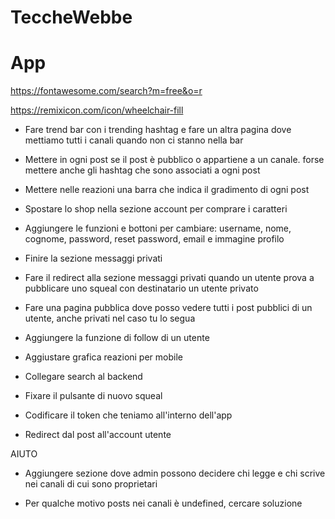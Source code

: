# TeccheWebbe

# App

https://fontawesome.com/search?m=free&o=r

https://remixicon.com/icon/wheelchair-fill

- Fare trend bar con i trending hashtag e fare un altra pagina dove mettiamo tutti i canali quando non ci stanno nella bar

- Mettere in ogni post se il post è pubblico o appartiene a un canale. forse mettere anche gli hashtag che sono associati a ogni post

- Mettere nelle reazioni una barra che indica il gradimento di ogni post

- Spostare lo shop nella sezione account per comprare i caratteri

- Aggiungere le funzioni e bottoni per cambiare: username, nome, cognome, password, reset password, email e immagine profilo

- Finire la sezione messaggi privati

- Fare il redirect alla sezione messaggi privati quando un utente prova a pubblicare uno squeal con destinatario un utente privato

- Fare una pagina pubblica dove posso vedere tutti i post pubblici di un utente, anche privati nel caso tu lo segua

- Aggiungere la funzione di follow di un utente

- Aggiustare grafica reazioni per mobile

- Collegare search al backend

- Fixare il pulsante di nuovo squeal

- Codificare il token che teniamo all'interno dell'app

- Redirect dal post all'account utente

AIUTO

- Aggiungere sezione dove admin possono decidere chi legge e chi scrive nei canali di cui sono proprietari

- Per qualche motivo posts nei canali è undefined, cercare soluzione
